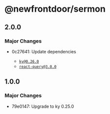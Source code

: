 # @newfrontdoor/sermon

## 2.0.0

### Major Changes

- 0c27641: Update dependencies

  - [`ky@0.26.0`](https://github.com/sindresorhus/ky/releases/tag/v0.26.0)
  - [`react-query@3.0.0`](https://react-query.tanstack.com/guides/migrating-to-react-query-3)

## 1.0.0

### Major Changes

- 79e0147: Upgrade to ky 0.25.0
